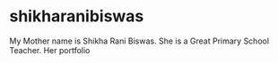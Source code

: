 # shikharanibiswas
My Mother name is Shikha Rani Biswas. She is a Great Primary School Teacher. Her portfolio
